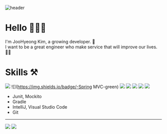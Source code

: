 ![header](https://capsule-render.vercel.app/api?type=soft&color=808080&text=김주형🔥&fontSize=60&fontColor=FFFFFF&height=200)


# **Hello**  🧑🏻‍💻
I'm JooHyeong Kim, a growing developer. 🧗 <br/>
I want to be a great engineer who make service that will improve our lives.👨‍🔧

# **Skills ⚒**
![](https://img.shields.io/badge/-Java-orange)
![](https://img.shields.io/badge/-Spring MVC-green)
![](https://img.shields.io/badge/-SpringBoot-brightgreen)
![](https://img.shields.io/badge/-JPA-blueviolet)
![](https://img.shields.io/badge/-SpringDataJpa-yellowgreen)
![](https://img.shields.io/badge/-Querydsl-blue)
![](https://img.shields.io/badge/-Git-%23000000)


- Junit, Mockito
- Gradle
- IntelliJ, Visual Studio Code
- Git


***
![](http://img.shields.io/badge/-Velog-20C997?style=flat(Velog)&logo=Velog&link=https://velog.io/@urtimeislimited)
![](https://img.shields.io/github/followers/Learrrn?style=social)



